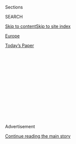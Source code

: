 <div id="app">

<div>

<div>

<div>

<div class="NYTAppHideMasthead css-1q2w90k e1suatyy0">

<div class="section css-ui9rw0 e1suatyy2">

<div class="css-eph4ug er09x8g0">

<div class="css-6n7j50">

</div>

<span class="css-1dv1kvn">Sections</span>

<div class="css-10488qs">

<span class="css-1dv1kvn">SEARCH</span>

</div>

[Skip to content](#site-content)[Skip to site
index](#site-index)

</div>

<div id="masthead-section-label" class="css-1wr3we4 eaxe0e00">

[Europe](https://www.nytimes.com/section/world/europe)

</div>

<div class="css-10698na e1huz5gh0">

</div>

</div>

<div id="masthead-bar-one" class="section hasLinks css-15hmgas e1csuq9d3">

<div class="css-uqyvli e1csuq9d0">

</div>

<div class="css-1uqjmks e1csuq9d1">

</div>

<div class="css-9e9ivx">

[](https://myaccount.nytimes.com/auth/login?response_type=cookie&client_id=vi)

</div>

<div class="css-1bvtpon e1csuq9d2">

[Today’s
Paper](https://www.nytimes.com/section/todayspaper)

</div>

</div>

</div>

</div>

<div data-aria-hidden="false">

<div id="site-content" data-role="main">

<div>

<div class="css-1aor85t" style="opacity:0.000000001;z-index:-1;visibility:hidden">

<div class="css-1hqnpie">

<div class="css-epjblv">

<span class="css-17xtcya">[Europe](/section/world/europe)</span><span class="css-x15j1o">|</span><span class="css-fwqvlz">Putin
Swaggers Into Hungary as Europe Wonders About
U.S.</span>

</div>

<div class="css-k008qs">

<div class="css-1iwv8en">

<span class="css-18z7m18"></span>

<div>

</div>

</div>

<span class="css-1n6z4y">https://nyti.ms/2jZaM8o</span>

<div class="css-1705lsu">

<div class="css-4xjgmj">

<div class="css-4skfbu" data-role="toolbar" data-aria-label="Social Media Share buttons, Save button, and Comments Panel with current comment count" data-testid="share-tools">

  - 
  - 
  - 
  - 
    
    <div class="css-6n7j50">
    
    </div>

  - 

</div>

</div>

</div>

</div>

</div>

</div>

<div class="css-13pd83m">

</div>

<div id="top-wrapper" class="css-1sy8kpn">

<div id="top-slug" class="css-l9onyx">

Advertisement

</div>

[Continue reading the main
story](#after-top)

<div class="ad top-wrapper" style="text-align:center;height:100%;display:block;min-height:250px">

<div id="top" class="place-ad" data-position="top" data-size-key="top">

</div>

</div>

<div id="after-top">

</div>

</div>

<div id="sponsor-wrapper" class="css-1hyfx7x">

<div id="sponsor-slug" class="css-19vbshk">

Supported by

</div>

[Continue reading the main
story](#after-sponsor)

<div id="sponsor" class="ad sponsor-wrapper" style="text-align:center;height:100%;display:block">

</div>

<div id="after-sponsor">

</div>

</div>

<div class="css-1vkm6nb ehdk2mb0">

# Putin Swaggers Into Hungary as Europe Wonders About U.S.

</div>

<div class="css-79elbk" data-testid="photoviewer-wrapper">

<div class="css-z3e15g" data-testid="photoviewer-wrapper-hidden">

</div>

<div class="css-1a48zt4 ehw59r15" data-testid="photoviewer-children">

![<span class="css-16f3y1r e13ogyst0" data-aria-hidden="true">President
Vladimir V. Putin of Russia kept a low profile when Prime Minister
Viktor Orban of Hungary last hosted him in Budapest in
2015.</span><span class="css-cnj6d5 e1z0qqy90" itemprop="copyrightHolder"><span class="css-1ly73wi e1tej78p0">Credit...</span><span><span>Sean
Gallup/Getty
Images</span></span></span>](https://static01.nyt.com/images/2017/02/02/world/03Putin1/02Putin1-articleInline.jpg?quality=75&auto=webp&disable=upscale)

</div>

</div>

<div class="css-xt80pu e12qa4dv0">

<div class="css-18e8msd">

<div class="css-vp77d3 epjyd6m0">

<div class="css-1baulvz">

By [<span class="css-1baulvz last-byline" itemprop="name">Rick
Lyman</span>](https://www.nytimes.com/by/rick-lyman)

</div>

</div>

  - Feb. 2,
    2017

  - 
    
    <div class="css-4xjgmj">
    
    <div class="css-d8bdto" data-role="toolbar" data-aria-label="Social Media Share buttons, Save button, and Comments Panel with current comment count" data-testid="share-tools">
    
      - 
      - 
      - 
      - 
        
        <div class="css-6n7j50">
        
        </div>
    
      - 
    
    </div>
    
    </div>

</div>

</div>

<div class="section meteredContent css-1r7ky0e" name="articleBody" itemprop="articleBody">

<div class="css-1fanzo5 StoryBodyCompanionColumn">

<div class="css-53u6y8">

BUDAPEST — When President Vladimir V. Putin of Russia [last paid a
visit](https://www.nytimes.com/2015/02/18/world/hungary-keeps-visit-by-putin-low-key-as-it-seeks-to-repair-relations-with-west.html "Times article.")
to Hungary, Prime Minister Viktor Orban was under siege for his
autocratic style, Russia was isolated for its seizure of Crimea, and
both men were called xenophobes for their [hard-line stance on
immigration](https://www.nytimes.com/2016/11/09/world/europe/hungary-refugee-crisis-ban.html "Times article.").

Two years later, as Mr. Putin landed on Thursday for his first foray
into Europe in the Trump era, it was a different story. Both men feel
vindicated. There is talk of lifting the economic sanctions placed on
Russia for its land grab in Ukraine. Their brand of nationalism has
moved from the fringe to the mainstream.

There was a note of triumphalism, even a bit of swagger, in the air.

“We all sense, it’s in the air, that the world is in the process of a
substantial realignment,” Mr. Orban said in a news conference after
Thursday’s meeting. “We believe this will create favorable conditions
for stronger Russian-Hungarian relations.”

Even so, beneath the triumph lies a strain of uneasiness. The visit is
expected to be fairly low-key, an indication of the uncertainty
surrounding the new Trump administration, analysts say. President
Trump’s intentions remain unclear, and the prospects of a grand
bargain between Washington and the Kremlin are highly uncertain.

</div>

</div>

<div class="css-1fanzo5 StoryBodyCompanionColumn">

<div class="css-53u6y8">

In the meantime, leaders across Europe have been forced to recalculate
the best way to balance pressures in the East and West. Nowhere is that
challenge felt more keenly than in Central and Eastern Europe,
historically torn between Russia and the West.

That means European and global leaders are closely scrutinizing the
visit. They are looking for hints of how aggressive Mr. Putin and
populist leaders like Mr. Orban will be in capitalizing on this new
international climate and on Mr. Trump’s stated desire for better
relations with Moscow.

If Thursday’s post-meeting news conference is any indication, any hints
of aggression are well buried. Both leaders focused on economic issues,
such as Russian energy deals, and emphasized the need for international
cooperation.

“I provided information in great detail on our assessment of what is
happening in eastern Ukraine and what, in our opinion, is happening in
Syria,” Mr. Putin said — which, he added, underlines the need for more
global cooperation to fight terrorism.

Many here, skeptical that the Americans and Russians will actually
bridge the chasm of interests dividing them, are injecting a note of
caution about the balancing act ahead for leaders like Mr. Orban and his
governing right-wing party, Fidesz.

</div>

</div>

<div class="css-1fanzo5 StoryBodyCompanionColumn">

<div class="css-53u6y8">

Andras Racz, a Russia expert and associate professor at Pazmany Peter
Catholic University in Budapest, predicted that the reset in relations
between the United States and Russia would result in “a brief honeymoon,
but nothing else, soon overwritten by conflicting interests.”

As for Hungary, “there is no trust on the Russian side towards Orban,”
Mr. Racz said. The Hungarian leader has been seen mostly as a useful
tool for weakening European Union unity, he said.

And the feeling is mutual, said Balazs Orban, director of research for
the Szazadveg Foundation, a think tank that advises the Fidesz party.

“Fidesz doesn’t feel chemistry with the Russians,” he said. “They don’t
think they are friends of Hungary, necessarily.”

The warmer relations of recent years, he said, had more to do with
economic necessity and Hungary’s dependence on Russian energy.

Indeed, Zoltan Kovacs, Viktor Orban’s spokesman, said in an interview
that both nations would treat Mr. Putin’s visit as “business as usual,”
with energy policy and a Russian deal to build a nuclear power plant in
Hungary at the top of the agenda.

</div>

</div>

<div class="css-79elbk" data-testid="photoviewer-wrapper">

<div class="css-z3e15g" data-testid="photoviewer-wrapper-hidden">

</div>

<div class="css-1a48zt4 ehw59r15" data-testid="photoviewer-children">

![<span class="css-16f3y1r e13ogyst0" data-aria-hidden="true">In a phone
call with Mr. Putin on Saturday, President Trump did not mention
sanctions against
Russia.</span><span class="css-cnj6d5 e1z0qqy90" itemprop="copyrightHolder"><span class="css-1ly73wi e1tej78p0">Credit...</span><span>Drew
Angerer/Getty
Images</span></span>](https://static01.nyt.com/images/2017/02/02/world/03Putin2/02Putin2-articleInline.jpg?quality=75&auto=webp&disable=upscale)

</div>

</div>

<div class="css-1fanzo5 StoryBodyCompanionColumn">

<div class="css-53u6y8">

It was not clear how significant a role, if any, the thorniest issue
between Russia and the West — the sanctions imposed by the European
Union and the United States after the seizure of Crimea — would play in
the meeting. But Mr. Putin is clearly eager to have the sanctions
lifted, and to sow divisions in the European Union on that policy and
others.

</div>

</div>

<div class="css-1fanzo5 StoryBodyCompanionColumn">

<div class="css-53u6y8">

Hungary may be among the nations most susceptible to Mr. Putin’s
maneuvering to remove the sanctions. Mr. Orban has voted with other
European nations to support them, as a show of solidarity.

When Hungary’s foreign minister, Peter Szijjarto, visited Moscow last
week to prepare for Mr. Putin’s visit, he described the sanctions as
“counterproductive and harmful”: an indicator, some thought, of
weakening Hungarian resolve.

But since then, Mr. Trump has said that it is “too early” to revisit the
issue, but that he remains open to easing sanctions down the road. In
[separate phone
conversations](https://www.nytimes.com/2017/01/28/us/politics/trump-putin-russia-sanctions.html "Times article.")
he had last weekend with Mr. Putin and Chancellor Angela Merkel of
Germany, who strongly supports the sanctions, the subject did not even
come up.

And that pattern held on Thursday, when neither leader mentioned the
word “sanctions” in their public statements.

Mr. Orban, though, did allude to the sanctions, saying that some nations
in “the western side of the Continent have shown very anti-Russian
policies,” which have harmed the Hungarian economy “for reasons which
are beyond us.”

Mr. Orban’s hosting of Mr. Putin is the first part of a busy year of
global outreach. Efforts are underway to arrange a meeting with Mr.
Trump — the timing and location are still under discussion — and Mr.
Orban is also planning a visit to Beijing and a meeting with Turkey’s
increasingly autocratic leader, Recep Tayyip Erdogan.

</div>

</div>

<div class="css-1fanzo5 StoryBodyCompanionColumn">

<div class="css-53u6y8">

“Orban has collected some credits in the international sphere,” said
Balazs Orban, the researcher, who is not related to the prime minister.
“He forecast everything correctly, like immigration.”

Now, seeing a potential ally in Washington to balance the one in Moscow,
the prime minister intends to cash those credits.

“He understands geopolitics is changing,” Balazs Orban said: The notion
that all nations need to embrace globalism and “the liberal world order”
is no longer automatically accepted.

The Hungarian prime minister’s chief opposition comes from the far-right
Jobbik Party. Its leader, Gabor Vona, said in an interview this week
that he had “very mixed feelings about Donald J. Trump’s election,” and
that he was unsure how seriously to take Mr. Trump’s talk. He said he
would wait “to see what will be unfurled.”

Russia has been accused of [backing fringe
parties](https://www.nytimes.com/2016/12/24/world/europe/intent-on-unsettling-eu-russia-taps-foot-soldiers-from-the-fringe.html "Times article.")
in an effort to destabilize the European Union and NATO, but Mr. Vona
denied persistent rumors that Jobbik received money from the Kremlin,
calling it government propaganda.

Nevertheless, Mr. Vona said Jobbik would welcome a grand bargain between
Mr. Trump and Mr. Putin.

“We will only be happy if relations between the U.S. and Russia
improve,” he said. If that bargain includes the creation of new
“spheres of influence” for Russia and the West, as Mr. Putin dearly
wishes, so much the better.

In such a world, the prime minister’s spokesman, Mr. Kovacs, made clear
that Hungary would be working for more latitude to pursue its own
interests, even while staying in the European Union.

</div>

</div>

<div class="css-1fanzo5 StoryBodyCompanionColumn">

<div class="css-53u6y8">

“We don’t want to step out of the European Union,” he said. “We want to
reform it,” turning it from a “United States of Europe” into an alliance
of more independent, sovereign nations whose leaders can govern without
what Mr. Kovacs characterized as undue influence from the organization’s
bureaucrats in Brussels.

“At the same time, we all sense there is going to be a resetting of the
relationship with Moscow, and Hungary would like to be there,” Mr.
Kovacs said. “It is not a bipolar world anymore. It is a multipolar
world that is emerging.”

</div>

</div>

</div>

<div>

</div>

<div>

</div>

<div>

</div>

<div>

<div id="bottom-wrapper" class="css-1ede5it">

<div id="bottom-slug" class="css-l9onyx">

Advertisement

</div>

[Continue reading the main
story](#after-bottom)

<div id="bottom" class="ad bottom-wrapper" style="text-align:center;height:100%;display:block;min-height:90px">

</div>

<div id="after-bottom">

</div>

</div>

</div>

</div>

</div>

## Site Index

<div>

</div>

## Site Information Navigation

  - [© <span>2020</span> <span>The New York Times
    Company</span>](https://help.nytimes.com/hc/en-us/articles/115014792127-Copyright-notice)

<!-- end list -->

  - [NYTCo](https://www.nytco.com/)
  - [Contact
    Us](https://help.nytimes.com/hc/en-us/articles/115015385887-Contact-Us)
  - [Work with us](https://www.nytco.com/careers/)
  - [Advertise](https://nytmediakit.com/)
  - [T Brand Studio](http://www.tbrandstudio.com/)
  - [Your Ad
    Choices](https://www.nytimes.com/privacy/cookie-policy#how-do-i-manage-trackers)
  - [Privacy](https://www.nytimes.com/privacy)
  - [Terms of
    Service](https://help.nytimes.com/hc/en-us/articles/115014893428-Terms-of-service)
  - [Terms of
    Sale](https://help.nytimes.com/hc/en-us/articles/115014893968-Terms-of-sale)
  - [Site
    Map](https://spiderbites.nytimes.com)
  - [Help](https://help.nytimes.com/hc/en-us)
  - [Subscriptions](https://www.nytimes.com/subscription?campaignId=37WXW)

</div>

</div>

</div>

</div>
